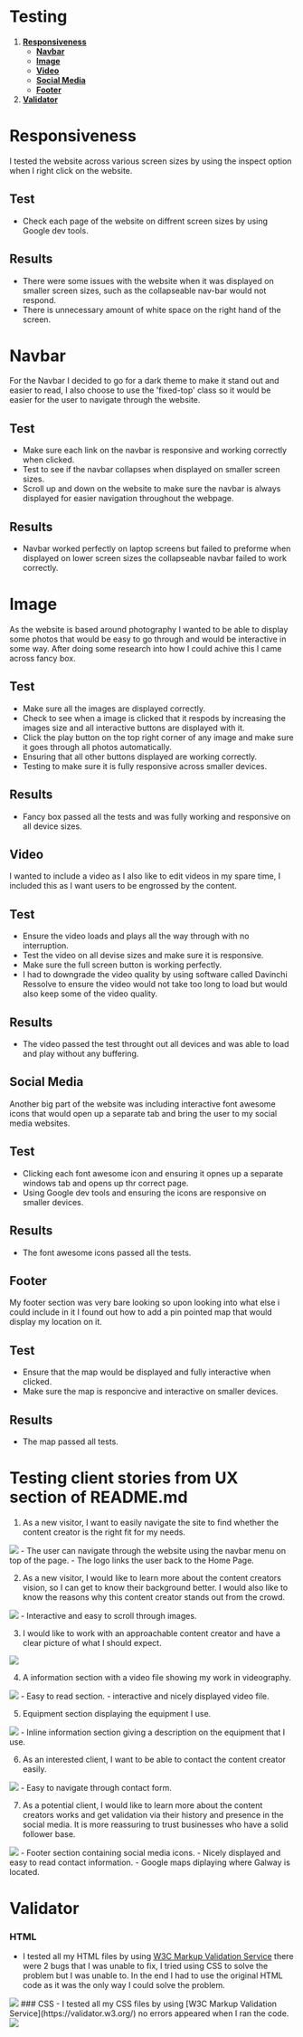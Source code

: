 # Testing
1. [**Responsiveness**](#responsiveness)
   - [**Navbar**](#navbar)
   - [**Image**](#image)
   - [**Video**](#video)
   - [**Social Media**](#social-media)
   - [**Footer**](#footer)
2. [**Validator**](#validator)



# Responsiveness
I tested the website across various screen sizes by using the inspect option when I right click on the website. 
## Test 
- Check each page of the website on diffrent screen sizes by using Google dev tools.
## Results
- There were some issues with the website when it was displayed on smaller screen sizes, such as the collapseable nav-bar would not respond.
- There is unnecessary amount of white space on the right hand of the screen.

# Navbar
For the Navbar I decided to go for a dark theme to make it stand out and easier to read, I also choose to use the 'fixed-top' class so it would be easier for the user to navigate through the website.
## Test 
- Make sure each link on the navbar is responsive and working correctly when clicked.
- Test to see if the navbar collapses when displayed on smaller screen sizes.
- Scroll up and down on the website to make sure the navbar is always displayed for easier navigation throughout the webpage.
## Results
- Navbar worked perfectly on laptop screens but failed to preforme when displayed on lower screen sizes the collapseable navbar failed to work correctly.

# Image
As the website is based around photography I wanted to be able to display some photos that would be easy to go through and would be interactive in some way. After doing some research into how I could achive this I came across fancy box.
## Test 
- Make sure all the images are displayed correctly.
- Check to see when a image is clicked that it respods by increasing the images size and all interactive buttons are displayed with it.
- Click the play button on the top right corner of any image and make sure it goes through all photos automatically.
- Ensuring that all other buttons displayed are working correctly.
- Testing to make sure it is fully responsive across smaller devices.
## Results
- Fancy box passed all the tests and was fully working and responsive on all device sizes.

## Video
I wanted to include a video as I also like to edit videos in my spare time, I included this as I want users to be engrossed by the content.
## Test
- Ensure the video loads and plays all the way through with no interruption.
- Test the video on all devise sizes and make sure it is responsive.
- Make sure the full screen button is working perfectly.
- I had to downgrade the video quality by using software called Davinchi Ressolve to ensure the video would not take too long to load but would also keep some of the video quality.
## Results
- The video passed the test throught out all devices and was able to load and play without any buffering.

## Social Media 
Another big part of the website was including interactive font awesome icons that would open up a separate tab and bring the user to my social media websites.
## Test 
- Clicking each font awesome icon and ensuring it opnes up a separate windows tab and opens up thr correct page.
- Using Google dev tools and ensuring the icons are responsive on smaller devices.
## Results
- The font awesome icons passed all the tests.

## Footer 
My footer section was very bare looking so upon looking into what else i could include in it I found out how to add a pin pointed map that would display my location on it.
## Test
- Ensure that the map would be displayed and fully interactive when clicked.
- Make sure the map is responcive and interactive on smaller devices.
## Results
- The map passed all tests.


# Testing client stories from UX section of README.md
1. As a new visitor, I want to easily navigate the site to find whether the content creator is the right fit for my needs.
<img src="assets/docs&images/nav-menu.jpg">
- The user can navigate through the website using the navbar menu on top of the page.
- The logo links the user back to the Home Page.

2. As a new visitor, I would like to learn more about the content creators vision, so I can get to know their background better. I would also like to know the reasons why this content creator stands out from the crowd.
<img src="assets/docs&images/content-section.jpg">
- Interactive and easy to scroll through images.
<br>

3. I would like to work with an approachable content creator and have a clear picture of what I should expect.
<img src="assets/docs&images/aboutme.jpg">
<br>

4. A information section with a video file showing my work in videography.
<img src="assets/docs&images/video.jpg">
- Easy to read section.
- interactive and nicely displayed video file.
<br>

5. Equipment section displaying the equipment I use.
<img src="assets/docs&images/equipment.jpg">
- Inline information section giving a description on the equipment that I use.
<br>

6. As an interested client, I want to be able to contact the content creator easily.
<img src="assets/docs&images/contact.jpg">
- Easy to navigate through contact form.
<br>

7. As a potential client, I would like to learn more about the content creators works and get validation via their history and presence in the social media. It is more reassuring to trust businesses who have a solid follower base.
<img src="assets/docs&images/footer.jpg">
- Footer section containing social media icons.
- Nicely displayed and easy to read contact information.
- Google maps diplaying where Galway is located.

# Validator
### HTML
- I tested all my HTML files by using [W3C Markup Validation Service](https://validator.w3.org/) there were 2 bugs that I was unable to fix, I tried using CSS to solve the problem but I was unable to. In the end I had to use the original HTML code as it was the only way I could solve the problem.
<img src="assets/docs&images/html.jpg">
### CSS
- I tested all my CSS files by using [W3C Markup Validation Service](https://validator.w3.org/) no errors appeared when I ran the code.
<img src="assets/docs&images/css.jpg">



